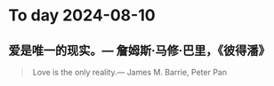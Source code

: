 
# To day 2024-08-10


## 爱是唯一的现实。— 詹姆斯·马修·巴里，《彼得潘》
>  Love is the only reality.— James M. Barrie, Peter Pan

    